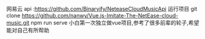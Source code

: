 
网易云 api :https://github.com/Binaryify/NeteaseCloudMusicApi
运行项目
git clone https://github.com/nanwy/Vue.js-Imitate-The-NetEase-cloud-music.git
npm run serve
小白第一次独立做vue项目,参考了很多前辈的轮子,希望能对自己有所帮助
